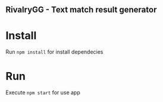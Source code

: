 ## RivalryGG - Text match result generator

# Install
Run `npm install` for install dependecies


# Run
Execute `npm start` for use app